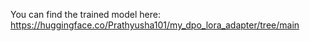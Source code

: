 You can find the trained model here: https://huggingface.co/Prathyusha101/my_dpo_lora_adapter/tree/main
